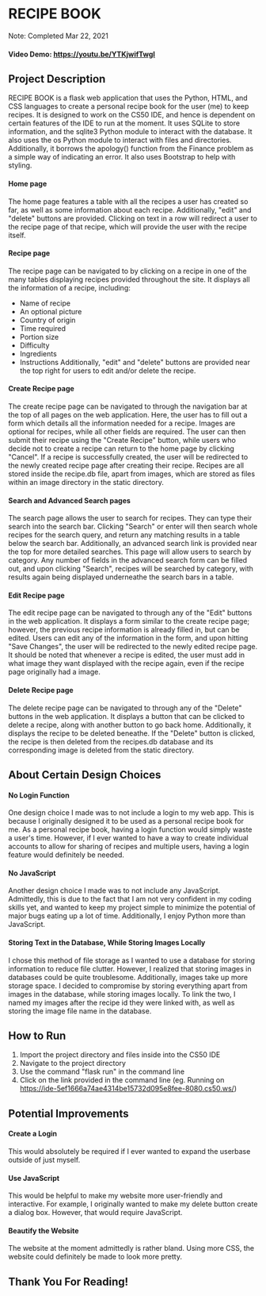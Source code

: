 # RECIPE BOOK

Note: Completed Mar 22, 2021

#### Video Demo:  https://youtu.be/YTKjwifTwgI


## Project Description
RECIPE BOOK is a flask web application that uses the Python, HTML, and
CSS languages to create a personal recipe book for the user (me) to keep
recipes. It is designed to work on the CS50 IDE, and hence is dependent
on certain features of the IDE to run at the moment. It uses SQLite to
store information, and the sqlite3 Python module to interact with the
database. It also uses the os Python module to interact with files and
directories. Additionally, it borrows the apology() function from
the Finance problem as a simple way of indicating an error. It also
uses Bootstrap to help with styling.

#### Home page
The home page features a table with all the recipes a user has created
so far, as well as some information about each recipe. Additionally,
"edit" and "delete" buttons are provided. Clicking on text in a row
will redirect a user to the recipe page of that recipe, which will
provide the user with the recipe itself.

#### Recipe page
The recipe page can be navigated to by clicking on a recipe in one of
the many tables displaying recipes provided throughout the site. It
displays all the information of a recipe, including:
- Name of recipe
- An optional picture
- Country of origin
- Time required
- Portion size
- Difficulty
- Ingredients
- Instructions
Additionally, "edit" and "delete" buttons are provided near the top
right for users to edit and/or delete the recipe.

#### Create Recipe page
The create recipe page can be navigated to through the navigation bar
at the top of all pages on the web application. Here, the user has to
fill out a form which details all the information needed for a recipe.
Images are optional for recipes, while all other fields are required.
The user can then submit their recipe using the "Create Recipe"
button, while users who decide not to create a recipe can return to
the home page by clicking "Cancel". If a recipe is successfully
created, the user will be redirected to the newly created recipe
page after creating their recipe. Recipes are all stored inside the
recipe.db file, apart from images, which are stored as files within
an image directory in the static directory.

#### Search and Advanced Search pages
The search page allows the user to search for recipes. They can type
their search into the search bar. Clicking "Search" or enter will
then search whole recipes for the search query, and return any matching
results in a table below the search bar. Additionally, an advanced
search link is provided near the top for more detailed searches. This
page will allow users to search by category. Any number of fields in
the advanced search form can be filled out, and upon clicking "Search",
recipes will be searched by category, with results again being displayed
underneathe the search bars in a table.

#### Edit Recipe page
The edit recipe page can be navigated to through any of the "Edit"
buttons in the web application. It displays a form similar to the
create recipe page; however, the previous recipe information is
already filled in, but can be edited. Users can edit any of the
information in the form, and upon hitting "Save Changes", the user
will be redirected to the newly edited recipe page. It should be noted
that whenever a recipe is edited, the user must add in what image
they want displayed with the recipe again, even if the recipe page
originally had a image.

#### Delete Recipe page
The delete recipe page can be navigated to through any of the "Delete"
buttons in the web application. It displays a button that can be
clicked to delete a recipe, along with another button to go back home.
Additionally, it displays the recipe to be deleted beneathe. If the
"Delete" button is clicked, the recipe is then deleted from the
recipes.db database and its corresponding image is deleted from the
static directory.

## About Certain Design Choices
#### No Login Function
One design choice I made was to not include a login to my web app.
This is because I originally designed it to be used as a personal
recipe book for me. As a personal recipe book, having a login
function would simply waste a user's time. However, if I ever wanted
to have a way to create individual accounts to allow for sharing
of recipes and multiple users, having a login feature would definitely
be needed.
#### No JavaScript
Another design choice I made was to not include any JavaScript.
Admittedly, this is due to the fact that I am not very confident
in my coding skills yet, and wanted to keep my project simple to
minimize the potential of major bugs eating up a lot of time.
Additionally, I enjoy Python more than JavaScript.

#### Storing Text in the Database, While Storing Images Locally
I chose this method of file storage as I wanted to use a database for
storing information to reduce file clutter. However, I realized that
storing images in databases could be quite troublesome. Additionally,
images take up more storage space. I decided to compromise by storing
everything apart from images in the database, while storing images
locally. To link the two, I named my images after the recipe id they
were linked with, as well as storing the image file name in the
database.

## How to Run
1. Import the project directory and files inside into the CS50 IDE
2. Navigate to the project directory
3. Use the command "flask run" in the command line
4. Click on the link provided in the command line
(eg. Running on https://ide-5ef1666a74ae4314be15732d095e8fee-8080.cs50.ws/)

## Potential Improvements
#### Create a Login
This would absolutely be required if I ever wanted to expand the
userbase outside of just myself.

#### Use JavaScript
This would be helpful to make my website more user-friendly and
interactive. For example, I originally wanted to make my delete
button create a dialog box. However, that would require JavaScript.

#### Beautify the Website
The website at the moment admittedly is rather bland. Using more CSS,
the website could definitely be made to look more pretty.

## Thank You For Reading!
